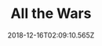 ---
title: All the Wars
artist: The Pineapple Thief
date: 2018-12-16T02:09:10.565Z
cover: tumblr_od8ui8iv6e1vfaqyoo1_r1_1280.jpg
styles:
  - Progressive Rock
links:
  spotify: https://play.spotify.com/album/1UxORLzYOVBrrxRWA1cSjf
  youtube: https://music.youtube.com/watch?v=-axgj7JywCA
  applemusic: https://itunes.apple.com/us/album/all-the-wars-deluxe-edition/675858750?uo=4
  soundcloud: ""
  bandcamp: ""
  googleplay: https://play.google.com/music/m/Bstjiiyhds6ulllxstyvrnstpwy?signup_if_needed=1
  deezer: https://www.deezer.com/album/5375861
---